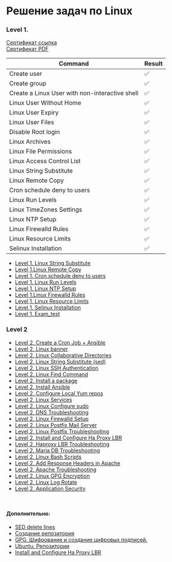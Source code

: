 # Решение задач по Linux


### Level 1. 
[Сертификат ссылка](https://engineer.kodekloud.com/certificate-verification/81bfbf9d-7304-4fb0-94db-f15959d00b25)\
[Сертификат PDF](./Level_1/KodeKloud_Course_Certificate-2.pdf)

| Command                                                                     | Result |
| --------------------------------------------------------------------------- |--------|
| Create user                                                                 |✅      |
| Create group                                                                |✅      |
| Create a Linux User with non-interactive shell                              |✅      |
| Linux User Without Home                                                     |✅      |
| Linux User Expiry                                                           |✅      |
| Linux User Files                                                            |✅      |
| Disable Root login                                                          |✅      |
| Linux Archives                                                              |✅      |
| Linux File Permissions                                                      |✅      |
| Linux Access Control List                                                   |✅      |
| Linux String Substitute                                                     |✅      |
| Linux Remote Copy                                                           |✅      |
| Cron schedule deny to users                                                 |✅      |
| Linux Run Levels                                                            |✅      |
| Linux TimeZones Settings                                                    |✅      |
| Linux NTP Setup                                                             |✅      |
| Linux Firewalld Rules                                                       |✅      |
| Linux Resource Limits                                                       |✅      |
| Selinux Installation                                                        |✅      |

 - [Level 1. Linux String Substitute](../Linux/Level_1/Linux%20String%20Substitute.md)
 - [Level 1.Linux Remote Copy](../Linux/Level_1/Linux%20Remote%20Copy.md)
 - [Level 1. Cron schedule deny to users](../Linux/Level_1/Cron%20schedule%20deny%20to%20users.md)
 - [Level 1. Linux Run Levels](../Linux/Level_1/Linux%20Run%20Levels.md)
 - [Level 1. Linux NTP Setup](../Linux/Level_1/Linux%20NTP%20Setup.md)
 - [Level 1.Linux Firewalld Rules](../Linux/Level_1/Linux%20Firewalld%20Rules.md)
 - [Level 1. Linux Resource Limits](../Linux/Level_1/Linux%20Resource%20Limits.md)
 - [Level 1. Selinux Installation](../Linux/Level_1/Selinux%20Installation.md)
 - [Level 1. Exam_test](../Linux/Level_1/Level_exam_test.md)



### Level 2

- [Level 2. Create a Cron Job + Ansible](../Linux/Level_2/lvl_2_tsk_1.md)
- [Level 2. Linux banner](../Linux/Level_2/lvl_2_tsk_2.md)
- [Level 2. Linux Collaborative Directories](../Linux/Level_2/lvl_2_tsk_3.md)
- [Level 2. Linux String Substitute (sed)](../Linux/Level_2/lvl_2_tsk_4.md)
- [Level 2. Linux SSH Authentication](../Linux/Level_2/lvl_2_tsk_5.md)
- [Level 2. Linux Find Command](../Linux/Level_2/lvl_2_tsk_6.md)
- [Level 2. Install a package](../Linux/Level_2/lvl_2_tsk_7.md)
- [Level 2. Install Ansible](../Linux/Level_2/lvl_2_tsk_8.md)
- [Level 2. Configure Local Yum repos](../Linux/Level_2/lvl_2_tsk_9.md)
- [Level 2. Linux Services](../Linux/Level_2/lvl_2_tsk_10.md)
- [Level 2. Linux Configure sudo](../Linux/Level_2/lvl_2_tsk_11.md)
- [Level 2. DNS Troubleshooting](../Linux/Level_2/lvl_2_tsk_12.md)
- [Level 2. Linux Firewalld Setup](../Linux/Level_2/lvl_2_tsk_13.md)
- [Level 2. Linux Postfix Mail Server](../Linux/Level_2/lvl_2_tsk_14.md)
- [Level 2. Linux Postfix Troubleshooting](../Linux/Level_2/lvl_2_tsk_15.md)
- [Level 2. Install and Configure Ha Proxy LBR](../Linux/Level_2/lvl_2_tsk_16.md)
- [Level 2. Haproxy LBR Troubleshooting](../Linux/Level_2/lvl_2_tsk_17.md)
- [Level 2. Maria DB Troubleshooting](../Linux/Level_2/lvl_2_tsk_18.md)
- [Level 2. Linux Bash Scripts](../Linux/Level_2/lvl_2_tsk_19.md)
- [Level 2. Add Response Headers in Apache](../Linux/Level_2/lvl_2_tsk_20.md)
- [Level 2. Apache Troubleshooting](../Linux/Level_2/lvl_2_tsk_21.md)
- [Level 2. Linux GPG Encryption](../Linux/Level_2/lvl_2_tsk_22.md)
- [Level 2. Linux Log Rotate](../Linux/Level_2/lvl_2_tsk_23.md)
- [Level 2. Application Security](../Linux/Level_2/lvl_2_tsk_24.md)

<br>

#### Дополнительно:
  - [SED delete lines](../Linux/docs/sed_delete.md)
  - [Создание репозитория](../Linux/docs/repo.epel_local.md)
  - [GPG. Шифрование и создание цифровых подписей.](../Linux/docs/gpg_keys.md)
  - [Ubuntu. Репозитории](../Linux/docs/repo_ubuntu.md)
  - [Install and Configure Ha Proxy LBR](../Linux/docs/Install%20and%20Configure%20Ha%20Proxy%20LBR.md)

